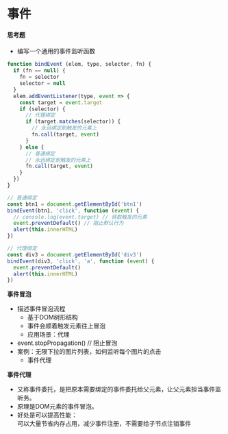 # 事件

#### 思考题
- 编写一个通用的事件监听函数
```js
function bindEvent (elem, type, selector, fn) {
  if (fn == null) {
    fn = selector
    selector = null
  }
  elem.addEventListener(type, event => {
    const target = event.target
    if (selector) {
      // 代理绑定
      if (target.matches(selector)) {
        // 永远绑定到触发的元素上
        fn.call(target, event)
      }
    } else {
      // 普通绑定
      // 永远绑定到触发的元素上
      fn.call(target, event)
    }
  })
}

// 普通绑定
const btn1 = document.getElementById('btn1')
bindEvent(btn1, 'click', function (event) {
  // console.log(event.target) // 获取触发的元素
  event.preventDefault() // 阻止默认行为
  alert(this.innerHTML)
})

// 代理绑定
const div3 = document.getElementById('div3')
bindEvent(div3, 'click', 'a', function (event) {
  event.preventDefault()
  alert(this.innerHTML)
})
```
**事件冒泡**    
- 描述事件冒泡流程
  - 基于DOM树形结构
  - 事件会顺着触发元素往上冒泡
  - 应用场景：代理 
-  event.stopPropagation() // 阻止冒泡 
- 案例：无限下拉的图片列表，如何监听每个图片的点击
  - 事件代理 

  
**事件代理**  
- 又称事件委托，是把原本需要绑定的事件委托给父元素，让父元素担当事件监听务。
- 原理是DOM元素的事件冒泡。
- 好处是可以提高性能：  
  可以大量节省内存占用，减少事件注册，不需要给子节点注销事件


